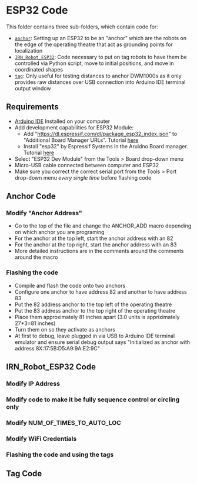 # ESP32 Code

This folder contains three sub-folders, which contain code for:
- [`anchor`](./anchor/): Setting up an ESP32 to be an "anchor" which are the robots on the edge of the operating theatre that act as grounding points for localization
- [`IRN_Robot_ESP32`](./IRN_Robot_ESP32/): Code necessary to put on tag robots to have them be controlled via Python script, move to initial positions, and move in coordinated shapes
- [`tag`](./tag/): Only useful for testing distances to anchor DWM1000s as it only provides raw distances over USB connection into Arduino IDE terminal output window


## Requirements
- [Arduino IDE](https://www.arduino.cc/en/software) Installed on your computer 
- Add development capabilities for ESP32 Module:
   - Add "https://dl.espressif.com/dl/package_esp32_index.json" to "Additional Board Manager URLs". Tutorial [here](https://support.arduino.cc/hc/en-us/articles/360016466340-Add-or-remove-third-party-boards-in-Boards-Manager)
   - Install "esp32" by Espressif Systems in the Aruidno Board manager. Tutorial [here](https://support.arduino.cc/hc/en-us/articles/360016119519-Add-boards-to-Arduino-IDE)
- Select "ESP32 Dev Module" from the Tools > Board drop-down menu
- Micro-USB cable connected between computer and ESP32 
- Make sure you correct the correct serial port from the Tools > Port drop-down menu *every single time* before flashing code 


## Anchor Code

### Modify "Anchor Address"
- Go to the top of the file and change the ANCHOR_ADD macro depending on which anchor you are programing
- For the anchor at the top left, start the anchor address with an 82
- For the anchor at the top right, start the anchor address with an 83
- More detailed instructions are in the comments around the comments around the macro

### Flashing the code
- Compile and flash the code onto two anchors
- Configure one anchor to have address 82 and another to have address 83
- Put the 82 address anchor to the top left of the operating theatre
- Put the 83 address anchor to the top right of the operating theatre
- Place them approximately 81 inches apart (3.0 units is appriximately 27*3=81 inches)
- Turn them on so they activate as anchors
- At first to debug, leave plugged in via USB to Arduino IDE terminal emulator and ensure serial debug output says "Initialized as anchor with address 8X:17:5B:D5:A9:9A:E2:9C"


## IRN_Robot_ESP32 Code


### Modify IP Address

### Modify code to make it be fully sequence control or circling only

### Modify NUM_OF_TIMES_TO_AUTO_LOC

### Modify WiFi Credentials



### Flashing the code and using the tags




## Tag Code